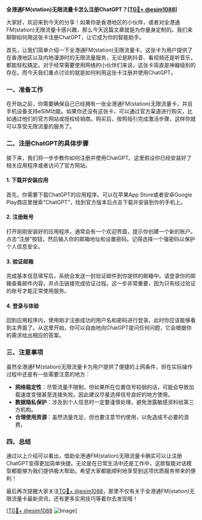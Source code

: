 **全港通FM(station)无限流量卡怎么注册ChatGPT？[[TG💪+ @esim1088](https://t.me/s/esim1088)]**

大家好，欢迎来到今天的分享！如果你是香港地区的小伙伴，或者对全港通FM(station)无限流量卡感兴趣，那么今天这篇文章就是为你量身定制的。我们来聊聊如何用这张卡注册ChatGPT，让它成为你的智能助手。

首先，让我们简单介绍一下全港通FM(station)无限流量卡。这张卡为用户提供了在香港地区以及内地漫游时的无限流量服务，无论是刷抖音、看视频还是听音乐，都能轻松搞定。对于经常需要使用网络的小伙伴们来说，这张卡简直是神器级别的存在。而今天我们重点讨论的就是如何利用这张卡注册并使用ChatGPT。

### 一、准备工作

在开始之前，你需要确保自己已经拥有一张全港通FM(station)无限流量卡，并且手机设备支持eSIM功能。如果你还没有这张卡，可以通过官方渠道进行购买，比如通过他们的官方网站或授权经销商。购买后，按照指引完成激活步骤，这样你就可以享受无限流量的服务了。

### 二、注册ChatGPT的具体步骤

接下来，我们将一步步教你如何注册并使用ChatGPT。这里假设你已经安装好了相关应用程序或者访问了官方网站。

#### 1. 下载并安装应用

首先，你需要下载ChatGPT的应用程序。可以在苹果App Store或者安卓Google Play商店里搜索“ChatGPT”，找到官方版本后点击下载并安装到你的手机上。

#### 2. 注册账号

打开刚刚安装好的应用程序，通常会有一个欢迎界面，提示你创建一个新的账户。点击“注册”按钮，然后输入你的邮箱地址和设置密码。记得选择一个强密码以保护个人信息安全。

#### 3. 验证邮箱

完成基本信息填写后，系统会发送一封验证邮件到你提供的邮箱中。请登录你的邮箱查看邮件内容，并点击链接完成验证过程。这一步非常重要，因为只有经过验证的账号才能正常使用服务。

#### 4. 登录与体验

回到应用程序内，使用刚才注册成功的用户名和密码进行登录。此时你应该能够看到主界面了。从这里开始，你可以自由地向ChatGPT提问任何问题，它会根据你的需求给出相应的答案。

### 三、注意事项

虽然全港通FM(station)无限流量卡为用户提供了便捷的上网条件，但在实际操作过程中还是有一些需要注意的地方：

- **网络稳定性**：尽管流量不限制，但如果所在位置信号较弱的话，可能会导致加载速度变慢甚至连接失败。因此建议尽量选择信号良好的地方使用。
- **数据隐私保护**：涉及到个人信息时一定要谨慎处理，避免泄露敏感资料给第三方机构。
- **合理使用资源**：虽然流量充足，但也要注意节约使用，以免造成不必要的浪费。

### 四、总结

通过以上介绍可以看出，借助全港通FM(station)无限流量卡确实可以让注册ChatGPT变得更加简单快捷。无论是在日常生活中还是工作中，这款智能对话模型都能够为我们提供极大帮助。希望大家都能顺利地享受到这项优质服务带来的便利！

最后再次提醒大家关注[TG💪+ @esim1088](https://t.me/s/esim1088)，那里不仅有关于全港通FM(station)无限流量卡最新资讯，还有更多实用技巧等着你去发现哦！

[[TG💪+ @esim1088](https://t.me/s/esim1088) ![Image](https://i.postimg.cc/4NQfJmqS/Snipaste-2025-05-13-00-14-12.png)]